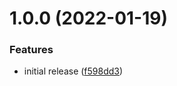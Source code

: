 # 1.0.0 (2022-01-19)


### Features

* initial release ([f598dd3](https://github.com/de-it-krachten/ansible-role-munge/commit/f598dd37228be979085804b27af3f627fe7a25d1))
